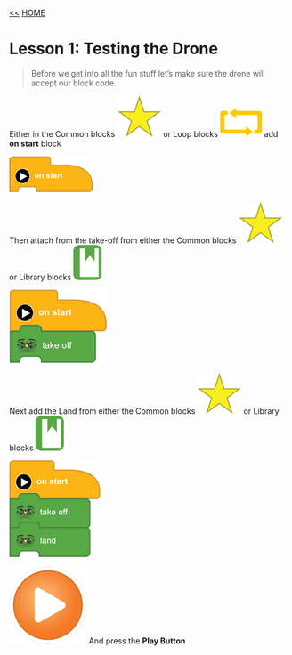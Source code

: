 [<<](05-required-for-all-new-drone-projects.md)  [HOME](https://github.com/drjonesy/ParrotDrone_Airborne_CodingWithTynker)
# Lesson 1: Testing the Drone

> Before we get into all the fun stuff let’s make sure the drone will accept our block code.

Either in the Common blocks ![](images/06-L01-star.png) or Loop blocks ![](images/06-L01-loop1.png)
add **on start** block

![](images/06-L01-onStart.png)

Then attach from the take-off from either the 
Common blocks ![](images/06-L01-star.png) or Library blocks ![](images/06-L01-library.png)

![](images/06-L01-takeOff.png)

Next add the Land from either the 
Common blocks ![](images/06-L01-star.png) or Library blocks ![](images/06-L01-library.png)

![](images/06-L01-land.png)

![](images/06-L01-playBtn.png)
And press the **Play Button**


